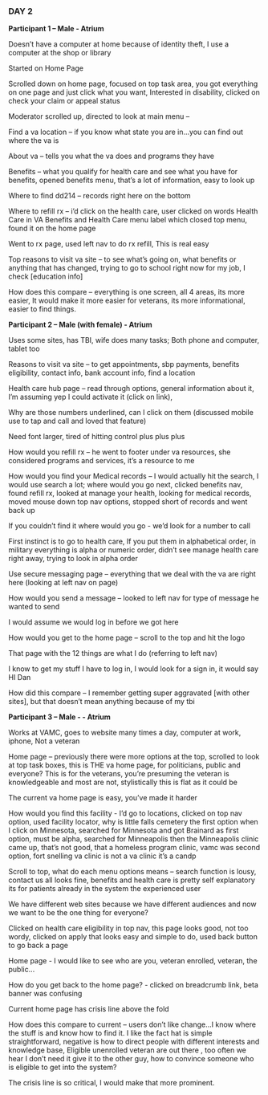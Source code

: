 ### DAY 2

**Participant 1 – Male - Atrium**

Doesn’t have a computer at home because of identity theft, I use a computer at the shop or library

Started on Home Page

Scrolled down on home page, focused on top task area, you got everything on one page and just click what you want, Interested in disability, clicked on check your claim or appeal status

Moderator scrolled up, directed to look at main menu – 

Find a va location – if you know what state you are in…you can find out where the va is 

About va – tells you what the va does and programs they have

Benefits – what you qualify for health care and see what you have for benefits, opened benefits menu, that’s a lot of information, easy to look up

Where to find dd214 – records right here on the bottom

Where to refill rx – i’d click on the health care, user clicked on words Health Care in VA Benefits and Health Care menu label which closed top menu, found it on the home page

Went to rx page, used left nav to do rx refill, This is real easy

Top reasons to visit va site – to see what’s going on, what benefits or anything that has changed, trying to go to school right now for my job, I check [education info]

How does this compare – everything is one screen, all 4 areas, its more easier, It would make it more easier for veterans, its more informational, easier to find things.

**Participant 2 – Male (with female) - Atrium**

Uses some sites, has TBI, wife does many tasks; Both phone and computer, tablet too

Reasons to visit va site – to get appointments, sbp payments, benefits eligibility, contact info, bank account info, find a location

Health care hub page – read through options, general information about it, I’m assuming yep I could activate it (click on link),

Why are those numbers underlined, can I click on them (discussed mobile use to tap and call and loved that feature)

Need font larger, tired of hitting control plus plus plus

How would you refill rx – he went to footer under va resources, she considered programs and services, it’s a resource to me

How would you find your Medical records – I would actually hit the search, I would use search a lot; where would you go next, clicked benefits nav, found refill rx, looked at manage your health, looking for medical records, moved mouse down top nav options, stopped short of records and went back up 

If you couldn’t find it where would you go -  we’d look for a number to call

First instinct is to go to health care, If you put them in alphabetical order, in military everything is alpha or numeric order, didn’t see manage health care right away, trying to look in alpha order

Use secure messaging page – everything that we deal with the va are right here (looking at left nav on page)

How would you send a message – looked to left nav for type of message he wanted to send

I would assume we would log in before we got here

How would you get to the home page – scroll to the top and hit the logo

That page with the 12 things are what I do (referring to left nav)

I know to get my stuff I have to log in, I would look for a sign in, it would say HI Dan

How did this compare – I remember getting super aggravated [with other sites], but that doesn’t mean anything because of my tbi

**Participant 3 – Male - - Atrium**

Works at VAMC, goes to website many times a day, computer at work, iphone, Not a veteran

Home page – previously there were more options at the top, scrolled to look at top task boxes, this is THE va home page, for politicians, public and everyone?  This is for the veterans, you’re presuming the veteran is knowledgeable and most are not, stylistically this is flat as it could be

The current va home page is easy, you’ve made it harder

How would you find this facility - I’d go to locations, clicked on top nav option, used facility locator, why is little falls cemetery the first option when I click on Minnesota, searched for Minnesota and got Brainard as first option, must be alpha, searched for Minneapolis then the Minneapolis clinic came up, that’s not good, that a homeless program clinic, vamc was second option, fort snelling va clinic is not a va clinic it’s a candp 

Scroll to top, what do each menu options means – search function is lousy, contact us all looks fine, benefits and health care is pretty self explanatory its for patients already in the system the experienced user

We have different web sites because we have different audiences and now we want to be the one thing for everyone?

Clicked on health care eligibility in top nav, this page looks good, not too wordy, clicked on apply that looks easy and simple to do, used back button to go back a page

Home page - I would like to see who are you, veteran enrolled, veteran, the public…

How do you get back to the home page? - clicked on breadcrumb link, beta banner was confusing

Current home page has crisis line above the fold 

How does this compare to current – users don’t like change…I know where the stuff is and know how to find it. I like the fact hat is simple straightforward, negative is how to direct people with different interests and knowledge base, Eligible unenrolled veteran are out there , too often we hear I don’t need it give it to the other guy, how to convince someone who is eligible to get into the system?

The crisis line is so critical, I would make that more prominent.  
